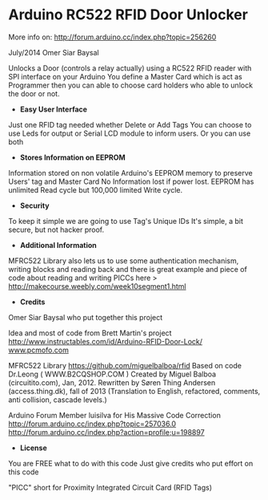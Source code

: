 Arduino RC522 RFID Door Unlocker
=======

More info on: 
http://forum.arduino.cc/index.php?topic=256260

July/2014 Omer Siar Baysal

Unlocks a Door (controls a relay actually)
using a RC522 RFID reader with SPI interface on your Arduino
You define a Master Card which is act as Programmer
then you can able to choose card holders who able to unlock
the door or not.

 * **Easy User Interface**

Just one RFID tag needed whether Delete or Add Tags
You can choose to use Leds for output or
Serial LCD module to inform users. Or you can use both

 * **Stores Information on EEPROM**

Information stored on non volatile Arduino's EEPROM 
memory to preserve Users' tag and Master Card
No Information lost if power lost. EEPROM has unlimited
Read cycle but 100,000 limited Write cycle. 

 * **Security**

To keep it simple we are going to use Tag's Unique IDs
It's simple, a bit secure, but not hacker proof.

 * **Additional Information**

MFRC522 Library also lets us to use some authentication
mechanism, writing blocks and reading back
and there is great example and piece of code
about reading and writing PICCs
here > http://makecourse.weebly.com/week10segment1.html

 * **Credits**

Omer Siar Baysal who put together this project

Idea and most of code from Brett Martin's project
http://www.instructables.com/id/Arduino-RFID-Door-Lock/
www.pcmofo.com

MFRC522 Library
https://github.com/miguelbalboa/rfid
Based on code Dr.Leong   ( WWW.B2CQSHOP.COM )
Created by Miguel Balboa (circuitito.com), Jan, 2012.
Rewritten by Søren Thing Andersen (access.thing.dk), fall of 2013 
(Translation to English, refactored, comments, anti collision, cascade levels.)

Arduino Forum Member luisilva for His Massive Code Correction
http://forum.arduino.cc/index.php?topic=257036.0
http://forum.arduino.cc/index.php?action=profile;u=198897

 * **License**

You are FREE what to do with this code 
Just give credits who put effort on this code

"PICC" short for Proximity Integrated Circuit Card (RFID Tags)

